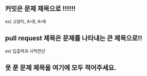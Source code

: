 ## 커밋은 문제 제목으로 !!!!!!
ex) 고양이, A+B, A×B
## pull request 제목은 문제를 나타내는 큰 제목으로!!
ex) 입출력과 사칙연산
## 못 푼 문제 제목을 여기에 모두 적어주세요.
